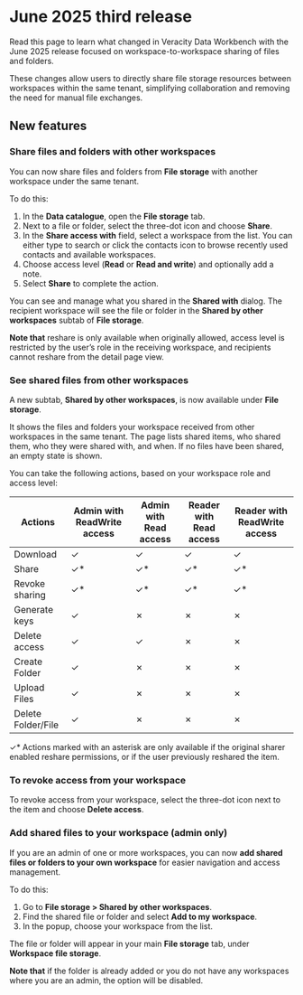 ﻿---
author: Veracity
description: This is the changelog for the June 2025 B2B file sharing release in Data Workbench.
---

# June 2025 third release

Read this page to learn what changed in Veracity Data Workbench with the June 2025 release focused on workspace-to-workspace sharing of files and folders.

These changes allow users to directly share file storage resources between workspaces within the same tenant, simplifying collaboration and removing the need for manual file exchanges.

## New features

### Share files and folders with other workspaces

You can now share files and folders from **File storage** with another workspace under the same tenant.

To do this:

1. In the **Data catalogue**, open the **File storage** tab.
2. Next to a file or folder, select the three-dot icon and choose **Share**.
3. In the **Share access with** field, select a workspace from the list. You can either type to search or click the contacts icon to browse recently used contacts and available workspaces.
4. Choose access level (**Read** or **Read and write**) and optionally add a note.
5. Select **Share** to complete the action.

You can see and manage what you shared in the **Shared with** dialog. The recipient workspace will see the file or folder in the **Shared by other workspaces** subtab of **File storage**.

**Note that** reshare is only available when originally allowed, access level is restricted by the user’s role in the receiving workspace, and recipients cannot reshare from the detail page view.

### See shared files from other workspaces

A new subtab, **Shared by other workspaces**, is now available under **File storage**.

It shows the files and folders your workspace received from other workspaces in the same tenant. The page lists shared items, who shared them, who they were shared with, and when. If no files have been shared, an empty state is shown.

You can take the following actions, based on your workspace role and access level:

| Actions           | Admin with ReadWrite access | Admin with Read access | Reader with Read access | Reader with ReadWrite access |
|------------------|-----------------------------|-------------------------|--------------------------|------------------------------|
| Download         | ✓                           | ✓                       | ✓                        | ✓                            |
| Share            | ✓*                          | ✓*                      | ✓*                       | ✓*                           |
| Revoke sharing   | ✓*                          | ✓*                      | ✓*                       | ✓*                           |
| Generate keys    | ✓                           | ✗                       | ✗                        | ✗                            |
| Delete access    | ✓                           | ✓                       | ✗                        | ✗                            |
| Create Folder    | ✓                           | ✗                       | ✗                        | ✗                            |
| Upload Files     | ✓                           | ✗                       | ✗                        | ✗                            |
| Delete Folder/File | ✓                         | ✗                       | ✗                        | ✗                            |

✓* Actions marked with an asterisk are only available if the original sharer enabled reshare permissions, or if the user previously reshared the item.

### To revoke access from your workspace
To revoke access from your workspace, select the three-dot icon next to the item and choose **Delete access**.

### Add shared files to your workspace (admin only)

If you are an admin of one or more workspaces, you can now **add shared files or folders to your own workspace** for easier navigation and access management.

To do this:

1. Go to **File storage > Shared by other workspaces**.
2. Find the shared file or folder and select **Add to my workspace**.
3. In the popup, choose your workspace from the list.

The file or folder will appear in your main **File storage** tab, under **Workspace file storage**.

**Note that** if the folder is already added or you do not have any workspaces where you are an admin, the option will be disabled.
